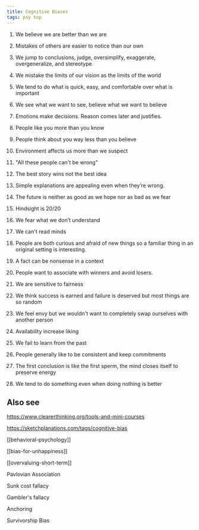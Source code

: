 ```yaml
---
title: Cognitive Biases   
tags: psy top 
---
```



1. We believe we are better than we are

2. Mistakes of others are easier to notice than our own 

3. We jump to conclusions, judge, oversimplify, exaggerate, overgeneralize, and stereotype 

4. We mistake the limits of our vision as the limits of the world 

5. We tend to do what is quick, easy, and comfortable over what is important 

6. We see what we want to see, believe what we want to believe 

7. Emotions make decisions. Reason comes later and justifies.

8. People like you more than you know 

9. People think about you way less than you believe 

10. Environment affects us more than we suspect

11. "All these people can't be wrong"

12. The best story wins not the best idea 

13. Simple explanations are appealing even when they’re wrong.

14. The future is neither as good as we hope nor as bad as we fear 

15. Hindsight is 20/20

16. We fear what we don’t understand 

17. We can't read minds 

18. People are both curious and afraid of new things so a familiar thing in an original setting is interesting.

19. A fact can be nonsense in a context 

20. People want to associate with winners and avoid losers.

21. We are sensitive to fairness 

22. We think success is earned and failure is deserved but most things are so random 

23. We feel envy but we wouldn't want to completely swap ourselves with another person 

24. Availability increase liking 

25. We fail to learn from the past

26. People generally like to be consistent and keep commitments

27. The first conclusion is like the first sperm, the mind closes itself to preserve energy

28. We tend to do something even when doing nothing is better 


## Also see

<https://www.clearerthinking.org/tools-and-mini-courses>

<https://sketchplanations.com/tags/cognitive-bias>

[[behavioral-psychology]]

[[bias-for-unhappiness]]

[[overvaluing-short-term]]

Pavlovian Association

Sunk cost fallacy 

Gambler's fallacy 

Anchoring

Survivorship Bias

